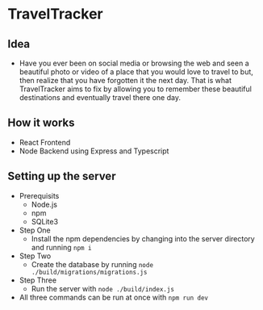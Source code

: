 # TravelTracker

## Idea
- Have you ever been on social media or browsing the web and seen a beautiful photo or video of a place that you would love to travel to but, then realize that you have forgotten it the next day. That is what TravelTracker aims to fix by allowing you to remember these beautiful destinations and eventually travel there one day.

## How it works
- React Frontend
- Node Backend using Express and Typescript

## Setting up the server

- Prerequisits
  - Node.js
  - npm
  - SQLite3
- Step One
  - Install the npm dependencies by changing into the server directory and running `npm i`
- Step Two 
  - Create the database by running `node ./build/migrations/migrations.js`
- Step Three 
  - Run the server with `node ./build/index.js`
- All three commands can be run at once with `npm run dev`

